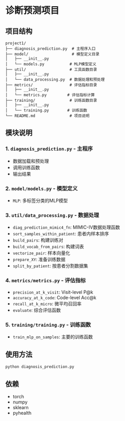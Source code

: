 # 诊断预测项目

## 项目结构

```
project1/
├── diagnosis_prediction.py  # 主程序入口
├── model/                   # 模型定义目录
│   ├── __init__.py
│   └── models.py           # MLP模型定义
├── util/                   # 工具函数目录
│   ├── __init__.py
│   └── data_processing.py  # 数据处理和预处理
├── metrics/                # 评估指标目录
│   ├── __init__.py
│   └── metrics.py         # 评估指标计算
├── training/               # 训练函数目录
│   ├── __init__.py
│   └── training.py        # 训练函数
└── README.md               # 项目说明
```

## 模块说明

### 1. `diagnosis_prediction.py` - 主程序
- 数据加载和预处理
- 调用训练函数
- 输出结果

### 2. `model/models.py` - 模型定义
- `MLP`: 多标签分类的MLP模型

### 3. `util/data_processing.py` - 数据处理
- `diag_prediction_mimic4_fn`: MIMIC-IV数据处理函数
- `sort_samples_within_patient`: 患者内样本排序
- `build_pairs`: 构建训练对
- `build_vocab_from_pairs`: 构建词表
- `vectorize_pair`: 样本向量化
- `prepare_XY`: 准备训练数据
- `split_by_patient`: 按患者分割数据集

### 4. `metrics/metrics.py` - 评估指标
- `precision_at_k_visit`: Visit-level P@k
- `accuracy_at_k_code`: Code-level Acc@k
- `recall_at_k_micro`: 微平均召回率
- `evaluate`: 综合评估函数

### 5. `training/training.py` - 训练函数
- `train_mlp_on_samples`: 主要的训练函数

## 使用方法

```bash
python diagnosis_prediction.py
```

## 依赖

- torch
- numpy
- sklearn
- pyhealth